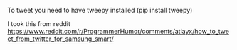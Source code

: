To tweet you need to have tweepy installed (pip install tweepy)

I took this from reddit https://www.reddit.com/r/ProgrammerHumor/comments/atlayx/how_to_tweet_from_twitter_for_samsung_smart/ 
